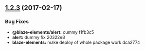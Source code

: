 <a name="1.2.3"></a>
## [1.2.3](//compare/1.2.2...v1.2.3) (2017-02-17)


### Bug Fixes

* **@blaze-elements/alert:** cummy f1fb3c5
* **alert:** dummy fix 20322e8
* **blaze-elements:** make deploy of whole package work dca2774



